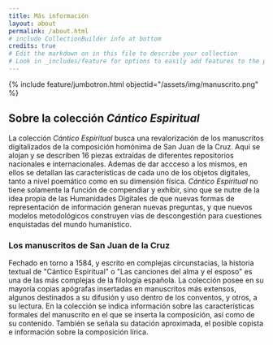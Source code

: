 ```yaml
---
title: Más información
layout: about
permalink: /about.html
# include CollectionBuilder info at bottom
credits: true
# Edit the markdown on in this file to describe your collection
# Look in _includes/feature for options to easily add features to the page
---
```


{% include feature/jumbotron.html objectid="/assets/img/manuscrito.png" %}



## Sobre la colección *Cántico Espiritual* 

La colección *Cántico Espiritual* busca una revalorización de los manuscritos digitalizados de la composición homónima de San Juan de la Cruz. Aquí se alojan y se describen 16 piezas extraídas de diferentes repositorios nacionales e internacionales. Ademas de dar accceso a los mismos, en ellos se detallan las características de cada uno de los objetos digitales, tanto a nivel poemático como en su dimensión física. *Cántico Espiritual* no tiene solamente la función de compendiar y exhibir, sino que se nutre de la idea propia de las Humanidades Digitales de que nuevas formas de representación de información generan nuevas preguntas, y que nuevos modelos metodológicos construyen vías de descongestión para cuestiones enquistadas del mundo humanístico. 

### Los manuscritos de San Juan de la Cruz

Fechado en torno a 1584, y escrito en complejas circunstacias, la historia textual de "Cántico Espiritual" o "Las canciones del alma y el esposo" es una de las más complejas de la filología española. La colección posee en su mayoría copias apógrafas insertadas en manuscritos más extensos, algunos destinados a su difusión y uso dentro de los conventos, y otros, a su lectura. En la colección se indica información sobre las características formales del manuscrito en el que se inserta la composición, así como de su contenido. También se señala su datación aproximada, el posible copista e información sobre la composición lírica. 


 
